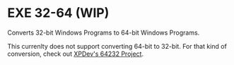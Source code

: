 # EXE 32-64 (WIP)

Converts 32-bit Windows Programs to 64-bit Windows Programs.

This currenlty does not support converting 64-bit to 32-bit.  For that kind of conversion, check out [XPDev's 64232 Project](https://github.com/XPDevs/64232).
